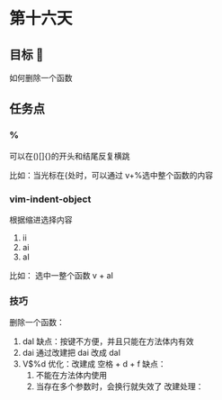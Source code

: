 # 第十六天

## 目标 🎯

如何删除一个函数

## 任务点

### %

可以在()[]{}的开头和结尾反复横跳

比如：当光标在{处时，可以通过 v+%选中整个函数的内容

### vim-indent-object

根据缩进选择内容

1. ii
2. ai
3. aI

比如：
选中一整个函数 v + aI

### 技巧

删除一个函数：

1. daI
   缺点：按键不方便，并且只能在方法体内有效
2. dai
   通过改建把 dai 改成 daI
3. V$%d
   优化：改建成 空格 + d + f
   缺点：
   1. 不能在方法体内使用
   2. 当存在多个参数时，会换行就失效了
      改建处理：

